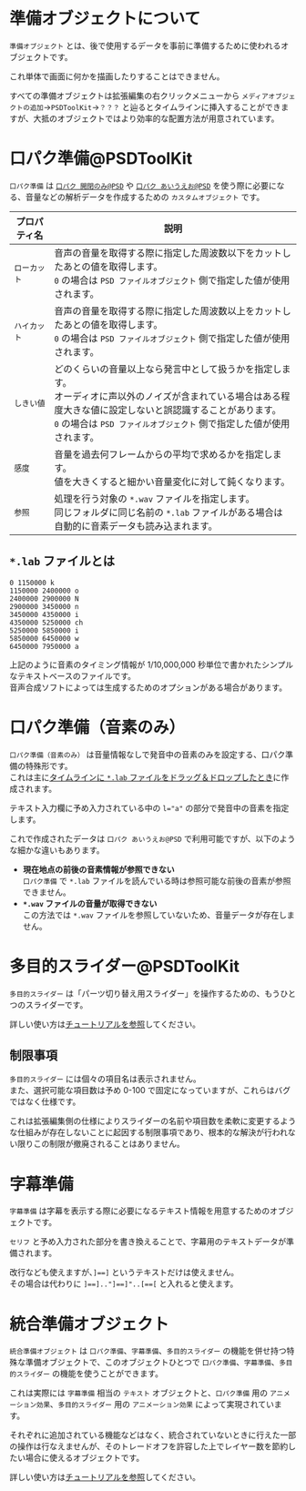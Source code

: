 # 準備オブジェクトについて

`準備オブジェクト` とは、後で使用するデータを事前に準備するために使われるオブジェクトです。

これ単体で画面に何かを描画したりすることはできません。

すべての準備オブジェクトは拡張編集の右クリックメニューから `メディアオブジェクトの追加`→`PSDToolKit`→`？？？` と辿るとタイムラインに挿入することができますが、大抵のオブジェクトではより効率的な配置方法が用意されています。

# 口パク準備@PSDToolKit

`口パク準備` は [`口パク 開閉のみ@PSD`](psd.md#口パク_開閉のみ@PSD) や [`口パク あいうえお@PSD`](psd.md#口パク_あいうえお@PSD) を使う際に必要になる、音量などの解析データを作成するための `カスタムオブジェクト` です。

プロパティ名|説明
---|---
`ローカット`|音声の音量を取得する際に指定した周波数以下をカットしたあとの値を取得します。<br>`0` の場合は `PSD ファイルオブジェクト` 側で指定した値が使用されます。
`ハイカット`|音声の音量を取得する際に指定した周波数以上をカットしたあとの値を取得します。<br>`0` の場合は `PSD ファイルオブジェクト` 側で指定した値が使用されます。
`しきい値`|どのくらいの音量以上なら発言中として扱うかを指定します。<br>オーディオに声以外のノイズが含まれている場合はある程度大きな値に設定しないと誤認識することがあります。<br>`0` の場合は `PSD ファイルオブジェクト` 側で指定した値が使用されます。
`感度`|音量を過去何フレームからの平均で求めるかを指定します。<br>値を大きくすると細かい音量変化に対して鈍くなります。
`参照`|処理を行う対象の `*.wav` ファイルを指定します。<br>同じフォルダに同じ名前の `*.lab` ファイルがある場合は自動的に音素データも読み込まれます。

## `*.lab` ファイルとは

```
0 1150000 k
1150000 2400000 o
2400000 2900000 N
2900000 3450000 n
3450000 4350000 i
4350000 5250000 ch
5250000 5850000 i
5850000 6450000 w
6450000 7950000 a
```

上記のように音素のタイミング情報が 1/10,000,000 秒単位で書かれたシンプルなテキストベースのファイルです。  
音声合成ソフトによっては生成するためのオプションがある場合があります。

# 口パク準備（音素のみ）

`口パク準備（音素のみ）` は音量情報なしで発音中の音素のみを設定する、口パク準備の特殊形です。  
これは主に[タイムラインに `*.lab` ファイルをドラッグ＆ドロップしたとき](plugins.md#*.lab_ファイル)に作成されます。

テキスト入力欄に予め入力されている中の `l="a"` の部分で発音中の音素を指定します。

これで作成されたデータは `口パク あいうえお@PSD` で利用可能ですが、以下のような細かな違いもあります。

- **現在地点の前後の音素情報が参照できない**  
`口パク準備` で `*.lab` ファイルを読んでいる時は参照可能な前後の音素が参照できません。
- **`*.wav` ファイルの音量が取得できない**  
この方法では `*.wav` ファイルを参照していないため、音量データが存在しません。

# 多目的スライダー@PSDToolKit

`多目的スライダー` は「パーツ切り替え用スライダー」を操作するための、もうひとつのスライダーです。

詳しい使い方は[チュートリアルを参照](tutorial.md#多目的スライダー)してください。

## 制限事項

`多目的スライダー` には個々の項目名は表示されません。  
また、選択可能な項目数は予め 0-100 で固定になっていますが、これらはバグではなく仕様です。

これは拡張編集側の仕様によりスライダーの名前や項目数を柔軟に変更するような仕組みが存在しないことに起因する制限事項であり、根本的な解決が行われない限りこの制限が撤廃されることはありません。

# 字幕準備

`字幕準備` は字幕を表示する際に必要になるテキスト情報を用意するためのオブジェクトです。

`セリフ` と予め入力された部分を書き換えることで、字幕用のテキストデータが準備されます。

改行なども使えますが、`]==]` というテキストだけは使えません。  
その場合は代わりに `]==].."]==]"..[==[` と入れると使えます。

# 統合準備オブジェクト

`統合準備オブジェクト` は `口パク準備`、`字幕準備`、`多目的スライダー` の機能を併せ持つ特殊な準備オブジェクトで、このオブジェクトひとつで `口パク準備`、`字幕準備`、`多目的スライダー` の機能を使うことができます。

これは実際には `字幕準備` 相当の `テキスト` オブジェクトと、`口パク準備` 用の `アニメーション効果`、`多目的スライダー` 用の `アニメーション効果` によって実現されています。

それぞれに追加されている機能などはなく、統合されていないときに行えた一部の操作は行なえませんが、そのトレードオフを許容した上でレイヤー数を節約したい場合に使えるオブジェクトです。

詳しい使い方は[チュートリアルを参照](tutorial.md#準備オブジェクトの集約)してください。
